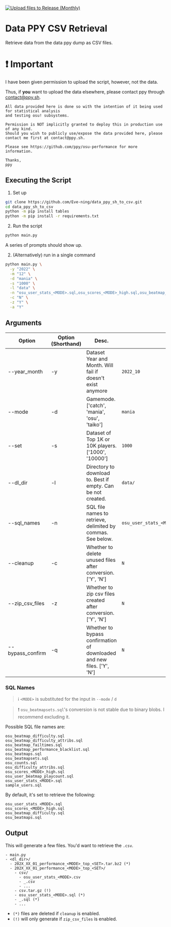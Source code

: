 [![Upload files to Release (Monthly)](https://github.com/Eve-ning/data_ppy_sh_to_csv/actions/workflows/monthly_retrieval.yml/badge.svg)](https://github.com/Eve-ning/data_ppy_sh_to_csv/actions/workflows/monthly_retrieval.yml)
# Data PPY CSV Retrieval

Retrieve data from the data ppy dump as CSV files.

# :exclamation: Important

I have been given permission to upload the script, however, not the data. 

Thus, if **you** want to upload the data elsewhere, please contact ppy through contact@ppy.sh.

```
All data provided here is done so with the intention of it being used for statistical analysis
and testing osu! subsystems.

Permission is NOT implicitly granted to deploy this in production use of any kind.
Should you wish to publicly use/expose the data provided here, please contact me first at contact@ppy.sh.

Please see https://github.com/ppy/osu-performance for more information.

Thanks,
ppy
```

## Executing the Script

1) Set up
```bash
git clone https://github.com/Eve-ning/data_ppy_sh_to_csv.git
cd data_ppy_sh_to_csv
python -m pip install tables
python -m pip install -r requirements.txt
```

2) Run the script
```bash
python main.py
```

A series of prompts should show up.

2) (Alternatively) run in a single command

```bash
python main.py \
  -y "2022" \
  -m "12" \
  -d "mania" \
  -s "1000" \
  -l "data" \
  -n "osu_user_stats_<MODE>.sql,osu_scores_<MODE>_high.sql,osu_beatmap_difficulty.sql,osu_beatmaps.sql" \
  -c "N" \
  -z "Y" \
  -a "Y"
```

## Arguments

| Option           | Option (Shorthand) | Desc.                                                                  | Example                                      |
|------------------|--------------------|------------------------------------------------------------------------|----------------------------------------------|
| --year_month     | -y                 | Dataset Year and Month. Will fail if doesn't exist anymore             | `2022_10`                                    |
| --mode           | -d                 | Gamemode. ['catch', 'mania', 'osu', 'taiko']                           | `mania`                                      |
| --set            | -s                 | Dataset of Top 1K or 10K players. ['1000', '10000']                    | `1000`                                       |
| --dl_dir         | -l                 | Directory to download to. Best if empty. Can be not created.           | `data/`                                      |
| --sql_names      | -n                 | SQL file names to retrieve, delimited by commas. See below.            | `osu_user_stats_<MODE>.sql,osu_beatmaps.sql` |
| --cleanup        | -c                 | Whether to delete unused files after conversion. ['Y', 'N']            | `N`                                          |
| --zip_csv_files  | -z                 | Whether to zip csv files created after conversion. ['Y', 'N']          | `N`                                          |
| --bypass_confirm | -q                 | Whether to bypass confirmation of downloaded and new files. ['Y', 'N'] | `N`                                          |

### SQL Names

> :information_source: `<MODE>` is substituted for the input in `--mode` / `d`

> :exclamation: `osu_beatmapsets.sql`'s conversion is not stable due to binary blobs. I recommend excluding it.

Possible SQL file names are:

```
osu_beatmap_difficulty.sql
osu_beatmap_difficulty_attribs.sql
osu_beatmap_failtimes.sql
osu_beatmap_performance_blacklist.sql
osu_beatmaps.sql
osu_beatmapsets.sql
osu_counts.sql
osu_difficulty_attribs.sql
osu_scores_<MODE>_high.sql
osu_user_beatmap_playcount.sql
osu_user_stats_<MODE>.sql
sample_users.sql
```

By default, it's set to retrieve the following:

```
osu_user_stats_<MODE>.sql
osu_scores_<MODE>_high.sql
osu_beatmap_difficulty.sql
osu_beatmaps.sql
```

## Output

This will generate a few files. You'd want to retrieve the `.csv`.

```
- main.py 
- <dl_dir>/
  - 202X_XX_01_performance_<MODE>_top_<SET>.tar.bz2 (*)
  - 202X_XX_01_performance_<MODE>_top_<SET>/
    - csv/
      - osu_user_stats_<MODE>.csv
      - _.csv
      - ...
    - csv.tar.gz (!)
    - osu_user_stats_<MODE>.sql (*)
    - _.sql (*)
    - ...
```

- `(*)` files are deleted if `cleanup` is enabled.
- `(!)` will only generate if `zip_csv_files` is enabled.

